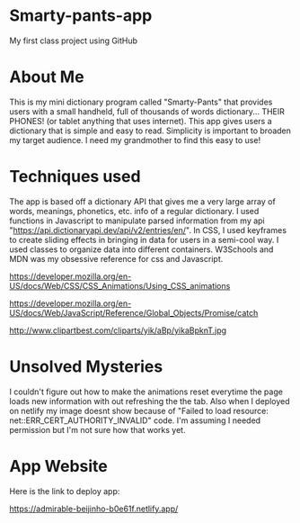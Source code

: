 # Smarty-pants-app
My first class project using GitHub
# About Me
This is my mini dictionary program called "Smarty-Pants" that provides users with a small handheld, full of thousands of words dictionary... THEIR PHONES! (or tablet anything that uses internet). This app gives users a dictionary that is simple and easy to read. Simplicity is important to broaden my target audience. I need my grandmother to find this easy to use!

# Techniques used
The app is based off a dictionary API that gives me a very large array of words, meanings, phonetics, etc. info of a regular dictionary.
I used functions in Javascript to manipulate parsed information from my api "https://api.dictionaryapi.dev/api/v2/entries/en/<word>". In CSS, I used keyframes to create sliding effects in bringing in data for users in a semi-cool way. I used classes to organize data into different containers.
W3Schools and MDN was my obsessive reference for css and Javascript.

https://developer.mozilla.org/en-US/docs/Web/CSS/CSS_Animations/Using_CSS_animations

https://developer.mozilla.org/en-US/docs/Web/JavaScript/Reference/Global_Objects/Promise/catch

http://www.clipartbest.com/cliparts/yik/aBp/yikaBpknT.jpg

# Unsolved Mysteries
I couldn't figure out how to make the animations reset everytime the page loads new information with out refreshing the the tab. Also when I deployed on netlify my image doesnt show because of "Failed to load resource: net::ERR_CERT_AUTHORITY_INVALID" code. I'm assuming I needed permission but I'm not sure how that works yet.

# App Website
Here is the link to deploy app: 

https://admirable-beijinho-b0e61f.netlify.app/